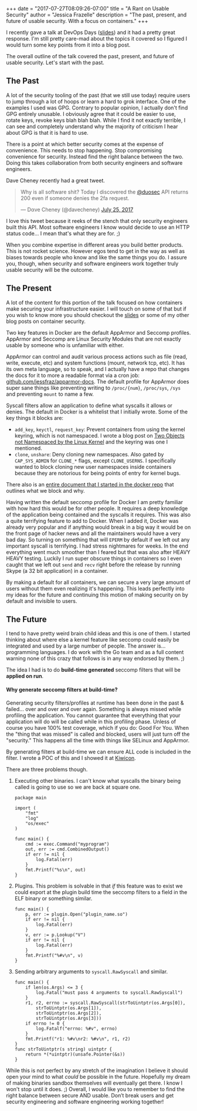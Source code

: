 +++
date = "2017-07-27T08:09:26-07:00"
title = "A Rant on Usable Security"
author = "Jessica Frazelle"
description = "The past, present, and future of usable security. With a focus on containers."
+++

I recently gave a talk at DevOps Days
([slides](https://docs.google.com/a/jessfraz.com/presentation/d/1QnakgUC8AaNydPZCmKGYYja8gs2WoHbHRSjioIVdD9g/edit?usp=drivesdk))
and it had a pretty great response. I'm still pretty care-mad about the topics
it covered so I figured I would turn some key points from it into a blog post.

The overall outline of the talk covered the past, present, and future of
usable security. Let's start with the past.

## The Past

A lot of the security tooling of the past (that we still use today)
require users to jump through a lot of hoops or learn a hard to grok interface.
One of the examples I used was GPG. Contrary to popular opinion, I actually
don't find GPG entirely unusable. I obviously agree that it could be easier
to use, rotate keys, revoke keys blah blah blah. While I find it not exactly
terrible, I can see and completely understand why the majority of
criticism I hear about GPG is that it is hard to use.

There is a point at which better security comes at the expense of convenience.
This needs to stop happening. Stop compromising convenience for security.
Instead find the right balance between the two. Doing this takes collaboration
from both security engineers and software engineers.

Dave Cheney recently had a great tweet.


<blockquote class="twitter-tweet" data-lang="en"><p lang="en" dir="ltr">Why is all software shit? Today I discovered the <a href="https://twitter.com/duosec">@duosec</a> API returns 200 even if someone denies the 2fa request.</p>&mdash; Dαve Cheney (@davecheney) <a href="https://twitter.com/davecheney/status/889725425781424129">July 25, 2017</a></blockquote>
<script async src="//platform.twitter.com/widgets.js" charset="utf-8"></script>



I love this tweet because it reeks of the stench that only security engineers
built this API. Most software engineers I know would decide to use an HTTP
status code... I mean that's what they are for. ;)

When you combine expertise in different areas you build better products. This is
not rocket science. However egos tend to get in the way as well as biases
towards people who know and like the same things you do. I assure you,
though, when security and software engineers work together
truly usable security will be the outcome.

## The Present

A lot of the content for this portion of the talk focused on how containers make
securing your infrastructure easier. I will touch on some of that but if you
wish to know more you should checkout the
[slides](https://docs.google.com/a/jessfraz.com/presentation/d/1QnakgUC8AaNydPZCmKGYYja8gs2WoHbHRSjioIVdD9g/edit?usp=drivesdk)
or some of my other blog posts on container security.

Two key features in Docker are the default AppArmor and Seccomp profiles.
AppArmor and Seccomp are Linux Security Modules that are not exactly usable
by someone who is unfamiliar with either.

AppArmor can control and audit various process actions such as file
(read, write, execute, etc) and system functions (mount, network tcp, etc).
It has its own meta language, so to speak, and I actually have a repo that changes
the docs for it to more a readable format via a cron job:
[github.com/jessfraz/apparmor-docs](https://github.com/jessfraz/apparmor-docs).
The default profile for AppArmor does super sane things like preventing writing to
`/proc/{num}`, `/proc/sys`, `/sys` and preventing `mount` to name a few.

Syscall filters allow an application to define
what syscalls it allows or denies. The default in Docker is a whitelist that I
initially wrote. Some of the key things it blocks are:

- `add_key`, `keyctl`, `request_key`: Prevent containers from using the kernel
keyring, which is not namespaced. I wrote a blog post on
[Two Objects not Namespaced by the Linux Kernel](https://blog.jessfraz.com/post/two-objects-not-namespaced-linux-kernel/)
and the keyring was one I mentioned.
- `clone`, `unshare`: Deny cloning new namespaces. Also gated by `CAP_SYS_ADMIN`
for `CLONE_*` flags, except `CLONE_USERNS`. I specifically wanted to block
cloning new user namespaces inside containers because they are notorious
for being points of entry for kernel bugs.

There also is an
[entire document that I started in the docker repo](https://github.com/moby/moby/blob/52f32818df8bad647e4c331878fa44317e724939/docs/security/seccomp.md#syscalls-blocked-by-the-default-profile)
that outlines what we block and why.

Having written the default seccomp profile for Docker I am pretty familiar with
how hard this would be for other people. It requires a deep knowledge of the
application being contained and the syscalls it requires. This was also a quite
terrifying feature to add to Docker. When I added it, Docker was already very
popular and if anything would break in a big way it would be on the front page
of hacker news and all the maintainers would have a very bad day. So turning
on something that will `EPERM` by default if we left out any important syscall
is terrifying. I had stress nightmares for weeks. In the end everything went
much smoother than I feared but that was also after HEAVY HEAVY testing. Luckily
I run super obscure things in containers so I even caught that we left out `send`
and `recv` right before the release by running Skype (a 32 bit application) in
a container.

By making a default for all containers, we can secure a very large amount of
users without them even realizing it's happening. This leads perfectly into
my ideas for the future and continuing this motion of making security
on by default and invisible to users.

## The Future

I tend to have pretty weird brain child ideas and this is one of them.
I started thinking about where else a kernel feature like seccomp could easily
be integrated and used by a large number of people. The answer is...
programming languages. I do work with the Go team and as a full content warning
none of this crazy that follows is in any way endorsed by them. ;)

The idea I had is to do **build-time generated** seccomp filters that will be
**applied on run**.

#### Why generate seccomp filters at **build-time**?

Generating security filters/profiles at runtime has been done in the past
& failed... over and over and over again. Something is always missed while
profiling the application. You cannot guarantee that everything that your
application will do will be called while in this profiling phase. Unless of
course you have 100% test coverage, which if you do: Good For You. When the
"thing that was missed" is called and blocked, users will just turn off the
"security." This happens all the time with things like SELinux and AppArmor.

By generating filters at build-time we can ensure ALL code is included in the
filter. I wrote a POC of this and I showed it at
[Kiwicon](https://kiwicon.org/the-con/talks/#e253).

There are three problems though.

1. Executing other binaries. I can't know what syscalls the binary being called
is going to use so we are back at square one.

    ```
    package main

    import (
        "fmt"
        "log"
        "os/exec"
    )

    func main() {
        cmd := exec.Command("myprogram")
        out, err := cmd.CombinedOutput()
        if err != nil {
            log.Fatal(err)
        }
        fmt.Printf("%s\n", out)
    }
    ```


2. Plugins. This problem is solvable in that _if_ this feature was to exist
we could export at the plugin build time the seccomp filters to a
field in the ELF binary or something similar.

    ```
    func main() {
        p, err := plugin.Open("plugin_name.so")
        if err != nil {
            log.Fatal(err)
        }
        v, err := p.Lookup("V")
        if err != nil {
            log.Fatal(err)
        }
        fmt.Printf("%#v\n", v)
    }
    ```

3. Sending arbitrary arguments to `syscall.RawSyscall` and similar.

    ```
    func main() {
        if len(os.Args) <= 3 {
            log.Fatal("must pass 4 arguments to syscall.RawSyscall")
        }
        r1, r2, errno := syscall.RawSyscall(strToUintptr(os.Args[0]),
            strToUintptr(os.Args[1]),
            strToUintptr(os.Args[2]),
            strToUintptr(os.Args[3]))
        if errno != 0 {
            log.Fatalf("errno: %#v", errno)
        }
        fmt.Printf("r1: %#v\nr2: %#v\n", r1, r2)
    }
    func strToUintptr(s string) uintptr {
        return *(*uintptr)(unsafe.Pointer(&s))
    }
    ```

While this is not perfect by any stretch of the imagination I believe it should
open your mind to what _could_ be possible in the future. Hopefully my dream
of making binaries sandbox themselves will eventually get there. I know I won't
stop until it does. ;) Overall, I would like you to remember to find the
right balance between secure AND usable. Don’t break users and get security
engineering and software engineering working together!
